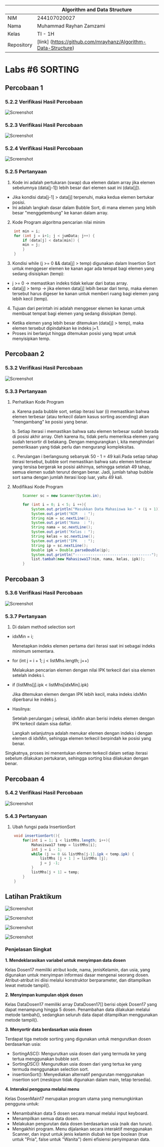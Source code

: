 
|  | Algorithm and Data Structure |
|--|--|
| NIM |  244107020027 |
| Nama |  Muhammad Rayhan Zamzami |
| Kelas | TI - 1H |
| Repository | [link] (https://github.com/mrayhanz/Algorithm-Data-Structure) |

# Labs #6  SORTING

## Percobaan 1

### 5.2.2 Verifikasi Hasil Percobaan

 ![Screenshot](img/Percobaan1-a.png)


### 5.2.3 Verifikasi Hasil Percobaan

 ![Screenshot](img/Percobaan1-b.png)


### 5.2.4 Verifikasi Hasil Percobaan

 ![Screenshot](img/Percobaan1-c.png)

### 5.2.5 Pertanyaan
1. Kode ini adalah pertukaran (swap) dua elemen dalam array jika elemen sebelumnya (data[j-1]) lebih besar dari elemen saat ini (data[j]). 
- Jika kondisi data[j-1] > data[j] terpenuhi, maka kedua elemen bertukar posisi. 
- Ini adalah langkah dasar dalam Bubble Sort, di mana elemen yang lebih besar "menggelembung" ke kanan dalam array.

2. Kode Program algoritma pencarian nilai minim
```java
    int min = i;
    for (int j = i+1; j < jumData; j++) {
        if (data[j] < data[min]) {
        min = j;
        }
    }
```

3. Kondisi while (j >= 0 && data[j] > temp) digunakan dalam Insertion Sort untuk menggeser elemen ke kanan agar ada tempat bagi elemen yang sedang disisipkan (temp): 
- j >= 0 → memastikan indeks tidak keluar dari batas array. 
- data[j] > temp → jika elemen data[j] lebih besar dari temp, maka elemen tersebut harus digeser ke kanan untuk memberi ruang bagi elemen yang lebih kecil (temp). 

4. Tujuan dari perintah ini adalah menggeser elemen ke kanan untuk membuat tempat bagi elemen yang sedang disisipkan (temp). 
- Ketika elemen yang lebih besar ditemukan (data[j] > temp), maka elemen tersebut dipindahkan ke indeks j+1. 
- Proses ini berlanjut hingga ditemukan posisi yang tepat untuk menyisipkan temp. 

## Percobaan 2

### 5.3.2 Verifikasi Hasil Percobaan

 ![Screenshot](img/Percobaan2.png)

### 5.3.3 Pertanyaan

1. Perhatikan Kode Program

    a. Karena pada bubble sort, setiap iterasi luar (i) memastikan bahwa elemen terbesar (atau terkecil dalam kasus sorting ascending) akan "mengambang" ke posisi yang benar.

    b. Setiap iterasi i memastikan bahwa satu elemen terbesar sudah berada di posisi akhir array. Oleh karena itu, tidak perlu memeriksa elemen yang sudah tersortir di belakang. Dengan mengurangkan i, kita menghindari pemeriksaan yang tidak perlu dan mengurangi kompleksitas.

    c. Perulangan i berlangsung sebanyak 50 - 1 = 49 kali.Pada setiap tahap iterasi tersebut, bubble sort memastikan bahwa satu elemen terbesar yang tersisa bergerak ke posisi akhirnya, sehingga setelah 49 tahap, semua elemen sudah terurut dengan benar. Jadi, jumlah tahap bubble sort sama dengan jumlah iterasi loop luar, yaitu 49 kali.

2. Modifikasi Kode Program
```java
        Scanner sc = new Scanner(System.in);

        for (int i = 0; i < 5; i ++){
            System.out.println("Masukkan Data Mahasiswa ke-" + (i + 1));
            System.out.print("NIM   : ");
            String nim = sc.nextLine();
            System.out.print("Nama  : ");
            String nama = sc.nextLine();
            System.out.print("Kelas : ");
            String kelas = sc.nextLine();
            System.out.print("IPK   : ");
            String ip = sc.nextLine();
            Double ipk = Double.parseDouble(ip);
            System.out.println("-----------------------------------");
            list.tambah(new Mahasiswa17(nim, nama, kelas, ipk));
        }
```

## Percobaan 3

### 5.3.6 Verifikasi Hasil Percobaan

 ![Screenshot](img/Percobaan3.png)

### 5.3.7 Pertanyaan
1. Di dalam method selection sort
 - idxMin = i; 

    Menetapkan indeks elemen pertama dari iterasi saat ini sebagai indeks minimum sementara. 
 - for (int j = i + 1; j < listMhs.length; j++) 

    Melakukan pencarian elemen dengan nilai IPK terkecil dari sisa elemen setelah indeks i. 
  - if (listMhs[j].ipk < listMhs[idxMin].ipk) 
  
    Jika ditemukan elemen dengan IPK lebih kecil, maka indeks idxMin diperbarui ke indeks j. 
  - Hasilnya: 

    Setelah perulangan j selesai, idxMin akan berisi indeks elemen dengan IPK terkecil dalam sisa daftar. 
  
    Langkah selanjutnya adalah menukar elemen dengan indeks i dengan elemen di idxMin, sehingga elemen terkecil berpindah ke posisi yang benar.

Singkatnya, proses ini menentukan elemen terkecil dalam setiap iterasi sebelum dilakukan pertukaran, sehingga sorting bisa dilakukan dengan benar.

## Percobaan 4

### 5.4.2 Verifikasi Hasil Percobaan

 ![Screenshot](img/Percobaan4.png)

### 5.4.3 Pertanyaan 

1. Ubah fungsi pada InsertionSort
```java
    void insertionSort(){
        for(int i = 1; i < listMhs.length; i++){
            Mahasiswa17 temp = listMhs[i];
            int j = i - 1;
            while (j >= 0 && listMhs[j-1].ipk < temp.ipk) {
                listMhs [j + 1 ] = listMhs [j];
                j = j -1;
            }
            listMhs[j + 1] = temp;
        }
    }
```


## Latihan Praktikum

 ![Screenshot](img/Tugas-1.png)
 
 ![Screenshot](img/Tugas-2.png)
 
 ![Screenshot](img/Tugas-3.png)
 
 ![Screenshot](img/Tugas-4.png)

### Penjelasan Singkat

**1. Mendeklarasikan variabel untuk menyimpan data dosen**

Kelas Dosen17 memiliki atribut kode, nama, jenisKelamin, dan usia, yang digunakan untuk menyimpan informasi dasar mengenai seorang dosen. Atribut-atribut ini diisi melalui konstruktor berparameter, dan ditampilkan lewat metode tampil().

**2. Menyimpan kumpulan objek dosen**

Kelas DataDosen17 memiliki array DataDosen17[] berisi objek Dosen17 yang dapat menampung hingga 5 dosen. Penambahan data dilakukan melalui metode tambah(), sedangkan seluruh data dapat ditampilkan menggunakan metode tampil().

**3. Menyortir data berdasarkan usia dosen**

Terdapat tiga metode sorting yang digunakan untuk mengurutkan dosen berdasarkan usia:
- SortingASC(): Mengurutkan usia dosen dari yang termuda ke yang tertua menggunakan bubble sort.
- SortingDSC(): Mengurutkan usia dosen dari yang tertua ke yang termuda menggunakan selection sort.
- insertionSort(): Menyediakan alternatif pengurutan menggunakan insertion sort (meskipun tidak digunakan dalam main, tetap tersedia).

**4. Interaksi pengguna melalui menu** 

Kelas DosenMain17 merupakan program utama yang memungkinkan pengguna untuk:
- Menambahkan data 5 dosen secara manual melalui input keyboard.
- Menampilkan semua data dosen.
- Melakukan pengurutan data dosen berdasarkan usia (naik dan turun).
- Mengakhiri program.
Menu dijalankan secara interaktif menggunakan Scanner, dan input untuk jenis kelamin diubah ke tipe boolean (true untuk "Pria", false untuk "Wanita") demi efisiensi penyimpanan data.
